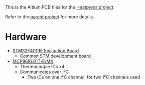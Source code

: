 This is the Altium PCB files for the [Heatpress project](https://github.com/LeHuman/HeatPress).

Refer to the [parent project](https://github.com/LeHuman/HeatPress) for more details.

# Hardware

- [STM32F401RE Evaluation Board](https://www.st.com/en/evaluation-tools/nucleo-f401re.html)
  - Common STM development board
- [MCP96RL01T-E/MX](https://www.microchip.com/en-us/product/MCP96RL01)
  - Thermocouple ICs x4
  - Communicates over I²C
    - Two ICs on one I²C channel, for two I²C channels used
